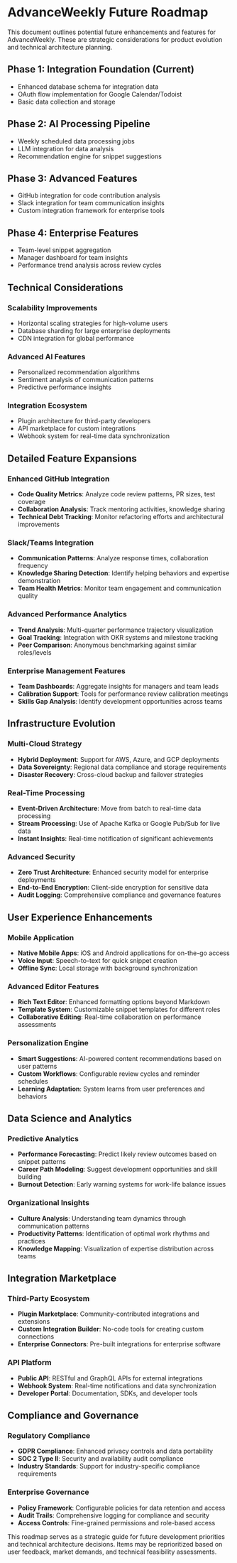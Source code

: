 # AdvanceWeekly Future Roadmap

This document outlines potential future enhancements and features for AdvanceWeekly. These are strategic considerations for product evolution and technical architecture planning.

## Phase 1: Integration Foundation (Current)
- Enhanced database schema for integration data
- OAuth flow implementation for Google Calendar/Todoist
- Basic data collection and storage

## Phase 2: AI Processing Pipeline
- Weekly scheduled data processing jobs
- LLM integration for data analysis
- Recommendation engine for snippet suggestions

## Phase 3: Advanced Features
- GitHub integration for code contribution analysis
- Slack integration for team communication insights
- Custom integration framework for enterprise tools

## Phase 4: Enterprise Features
- Team-level snippet aggregation
- Manager dashboard for team insights
- Performance trend analysis across review cycles

## Technical Considerations

### Scalability Improvements
- Horizontal scaling strategies for high-volume users
- Database sharding for large enterprise deployments
- CDN integration for global performance

### Advanced AI Features
- Personalized recommendation algorithms
- Sentiment analysis of communication patterns
- Predictive performance insights

### Integration Ecosystem
- Plugin architecture for third-party developers
- API marketplace for custom integrations
- Webhook system for real-time data synchronization

## Detailed Feature Expansions

### Enhanced GitHub Integration
- **Code Quality Metrics**: Analyze code review patterns, PR sizes, test coverage
- **Collaboration Analysis**: Track mentoring activities, knowledge sharing
- **Technical Debt Tracking**: Monitor refactoring efforts and architectural improvements

### Slack/Teams Integration
- **Communication Patterns**: Analyze response times, collaboration frequency
- **Knowledge Sharing Detection**: Identify helping behaviors and expertise demonstration
- **Team Health Metrics**: Monitor team engagement and communication quality

### Advanced Performance Analytics
- **Trend Analysis**: Multi-quarter performance trajectory visualization
- **Goal Tracking**: Integration with OKR systems and milestone tracking
- **Peer Comparison**: Anonymous benchmarking against similar roles/levels

### Enterprise Management Features
- **Team Dashboards**: Aggregate insights for managers and team leads
- **Calibration Support**: Tools for performance review calibration meetings
- **Skills Gap Analysis**: Identify development opportunities across teams

## Infrastructure Evolution

### Multi-Cloud Strategy
- **Hybrid Deployment**: Support for AWS, Azure, and GCP deployments
- **Data Sovereignty**: Regional data compliance and storage requirements
- **Disaster Recovery**: Cross-cloud backup and failover strategies

### Real-Time Processing
- **Event-Driven Architecture**: Move from batch to real-time data processing
- **Stream Processing**: Use of Apache Kafka or Google Pub/Sub for live data
- **Instant Insights**: Real-time notification of significant achievements

### Advanced Security
- **Zero Trust Architecture**: Enhanced security model for enterprise deployments
- **End-to-End Encryption**: Client-side encryption for sensitive data
- **Audit Logging**: Comprehensive compliance and governance features

## User Experience Enhancements

### Mobile Application
- **Native Mobile Apps**: iOS and Android applications for on-the-go access
- **Voice Input**: Speech-to-text for quick snippet creation
- **Offline Sync**: Local storage with background synchronization

### Advanced Editor Features
- **Rich Text Editor**: Enhanced formatting options beyond Markdown
- **Template System**: Customizable snippet templates for different roles
- **Collaborative Editing**: Real-time collaboration on performance assessments

### Personalization Engine
- **Smart Suggestions**: AI-powered content recommendations based on user patterns
- **Custom Workflows**: Configurable review cycles and reminder schedules
- **Learning Adaptation**: System learns from user preferences and behaviors

## Data Science and Analytics

### Predictive Analytics
- **Performance Forecasting**: Predict likely review outcomes based on snippet patterns
- **Career Path Modeling**: Suggest development opportunities and skill building
- **Burnout Detection**: Early warning systems for work-life balance issues

### Organizational Insights
- **Culture Analysis**: Understanding team dynamics through communication patterns
- **Productivity Patterns**: Identification of optimal work rhythms and practices
- **Knowledge Mapping**: Visualization of expertise distribution across teams

## Integration Marketplace

### Third-Party Ecosystem
- **Plugin Marketplace**: Community-contributed integrations and extensions
- **Custom Integration Builder**: No-code tools for creating custom connections
- **Enterprise Connectors**: Pre-built integrations for enterprise software

### API Platform
- **Public API**: RESTful and GraphQL APIs for external integrations
- **Webhook System**: Real-time notifications and data synchronization
- **Developer Portal**: Documentation, SDKs, and developer tools

## Compliance and Governance

### Regulatory Compliance
- **GDPR Compliance**: Enhanced privacy controls and data portability
- **SOC 2 Type II**: Security and availability audit compliance
- **Industry Standards**: Support for industry-specific compliance requirements

### Enterprise Governance
- **Policy Framework**: Configurable policies for data retention and access
- **Audit Trails**: Comprehensive logging for compliance and security
- **Access Controls**: Fine-grained permissions and role-based access

This roadmap serves as a strategic guide for future development priorities and technical architecture decisions. Items may be reprioritized based on user feedback, market demands, and technical feasibility assessments.